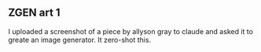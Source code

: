 ## ZGEN art 1

I uploaded a screenshot of a piece by allyson gray to claude and asked it to greate an image generator. It zero-shot this.
